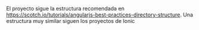 El proyecto sigue la estructura recomendada en https://scotch.io/tutorials/angularjs-best-practices-directory-structure. Una estructura muy similar siguen los proyectos de Ionic
